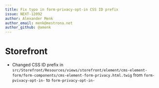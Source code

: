 ```yaml
---
title: Fix typo in form-privacy-opt-in CSS ID prefix
issue: NEXT-12092
author: Alexander Menk
author_email: menk@mestrona.net 
author_github: @amenk
---
```

# Storefront
* Changed CSS ID prefix in `src/Storefront/Resources/views/storefront/element/cms-element-form/form-components/cms-element-form-privacy.html.twig` from `form-pvivacy-opt-in-` to `form-privacy-opt-in-`
